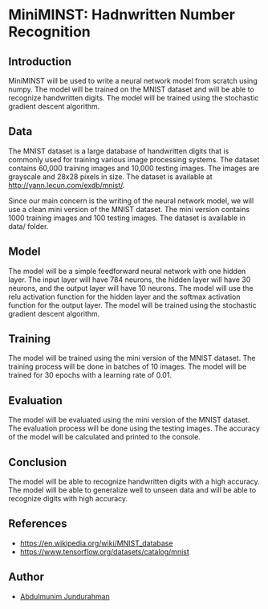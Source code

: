 # MiniMINST: Hadnwritten Number Recognition

## Introduction

MiniMINST will be used to write a neural network model from scratch using numpy. The model will be trained on the MNIST dataset and will be able to recognize handwritten digits. The model will be trained using the stochastic gradient descent algorithm.

## Data

The MNIST dataset is a large database of handwritten digits that is commonly used for training various image processing systems. The dataset contains 60,000 training images and 10,000 testing images. The images are grayscale and 28x28 pixels in size. The dataset is available at http://yann.lecun.com/exdb/mnist/.

Since our main concern is the writing of the neural network model, we will use a clean mini version of the MNIST dataset. The mini version contains 1000 training images and 100 testing images. The dataset is available in data/ folder.

## Model

The model will be a simple feedforward neural network with one hidden layer. The input layer will have 784 neurons, the hidden layer will have 30 neurons, and the output layer will have 10 neurons. The model will use the relu activation function for the hidden layer and the softmax activation function for the output layer. The model will be trained using the stochastic gradient descent algorithm.

## Training

The model will be trained using the mini version of the MNIST dataset. The training process will be done in batches of 10 images. The model will be trained for 30 epochs with a learning rate of 0.01.

## Evaluation

The model will be evaluated using the mini version of the MNIST dataset. The evaluation process will be done using the testing images. The accuracy of the model will be calculated and printed to the console.

## Conclusion

The model will be able to recognize handwritten digits with a high accuracy. The model will be able to generalize well to unseen data and will be able to recognize digits with high accuracy.

## References

- https://en.wikipedia.org/wiki/MNIST_database
- https://www.tensorflow.org/datasets/catalog/mnist

## Author

- [Abdulmunim Jundurahman](https://www.linkedin.com/in/abdulmunim-jemal/)
